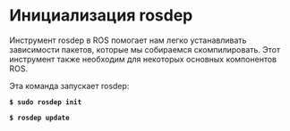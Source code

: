 # Инициализация rosdep

Инструмент rosdep в ROS помогает нам легко устанавливать зависимости пакетов, которые мы собираемся скомпилировать. Этот инструмент также необходим для некоторых основных компонентов ROS.  


Эта команда запускает rosdep:

**`$ sudo rosdep init`**

**`$ rosdep update`**

